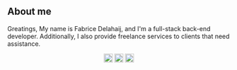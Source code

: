 ## About me
<p>
    Greatings, My name is Fabrice Delahaij, and I'm a full-stack back-end developer.
    Additionally, I also provide freelance services to clients that need assistance.
</p>

<p align="center">
    <a href="https://linkedin.com/in/fabricedelahaij" target="_blank"><img src="https://github.com/FabriceDelahaij/.github/blob/main/images/linkedin.svg" width="20" height="20"></a>
    <a href="https://twitter.com/fabricedelahaij" target="_blank"><img src="https://github.com/FabriceDelahaij/.github/blob/main/images/twitter.svg" width="20" height="20"></a>
    <a href="https://keybase.io/fabricedelahaij" target="_blank"><img src="https://github.com/FabriceDelahaij/.github/blob/main/images/keybase.svg" width="20" height="20"></a>
</p>
